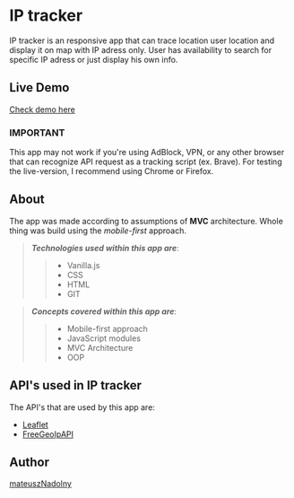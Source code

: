 # IP tracker

IP tracker is an responsive app that can trace location user location and display it on map with IP adress only. User has availability to search for specific IP adress or just display his own info.

## Live Demo

[Check demo here]()

### IMPORTANT
This app may not work if you're using AdBlock, VPN, or any other browser that can recognize API request as a tracking script (ex. Brave). 
For testing the live-version, I recommend using Chrome or Firefox.

## About

The app was made according to assumptions of **MVC** architecture. Whole thing was build using the _mobile-first_ approach.

>***Technologies used within this app are***:
>> - Vanilla.js
>>  - CSS
>> - HTML
>> - GIT

>***Concepts covered within this app are***:
>> - Mobile-first approach
>> - JavaScript modules
>> - MVC Architecture
>> - OOP

## API's used in IP tracker

The API's that are used by this app are:
- [Leaflet](https://leafletjs.com/)
- [FreeGeoIpAPI](https://freegeoip.app/)

## Author
[mateuszNadolny](https://github.com/mateuszNadolny)